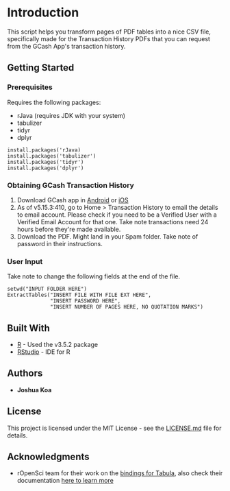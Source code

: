 # Introduction

This script helps you transform pages of PDF tables into a nice CSV file, specifically made for the Transaction History PDFs that you can request from the GCash App's transaction history.

## Getting Started

### Prerequisites

Requires the following packages:
* rJava (requires JDK with your system)
* tabulizer
* tidyr
* dplyr

```
install.packages('rJava)
install.packages('tabulizer')
install.packages('tidyr')
install.packages('dplyr')
```

### Obtaining GCash Transaction History
1. Download GCash app in [Android](https://play.google.com/store/apps/details?id=com.globe.gcash.android&hl=en) or [iOS](https://itunes.apple.com/ph/app/gcash/id520020791?mt=8)
2. As of v5.15.3:410, go to Home > Transaction History to email the details to email account. Please check if you need to be a Verified User with a Verified Email Account for that one. Take note transactions need 24 hours before they're made available.
3. Download the PDF. Might land in your Spam folder. Take note of password in their instructions.

### User Input

Take note to change the following fields at the end of the file.

```
setwd("INPUT FOLDER HERE")
ExtractTables("INSERT FILE WITH FILE EXT HERE",
              "INSERT PASSWORD HERE",
              "INSERT NUMBER OF PAGES HERE, NO QUOTATION MARKS")
```

## Built With

* [R](https://www.r-project.org/) - Used the v3.5.2 package
* [RStudio](https://www.rstudio.com/) - IDE for R

## Authors

* **Joshua Koa**

## License

This project is licensed under the MIT License - see the [LICENSE.md](LICENSE.md) file for details.

## Acknowledgments

* rOpenSci team for their work on the [bindings for Tabula](https://github.com/ropensci/tabulizer/), also check their documentation [here to learn more](https://cran.r-project.org/web/packages/tabulizer/tabulizer.pdf)
